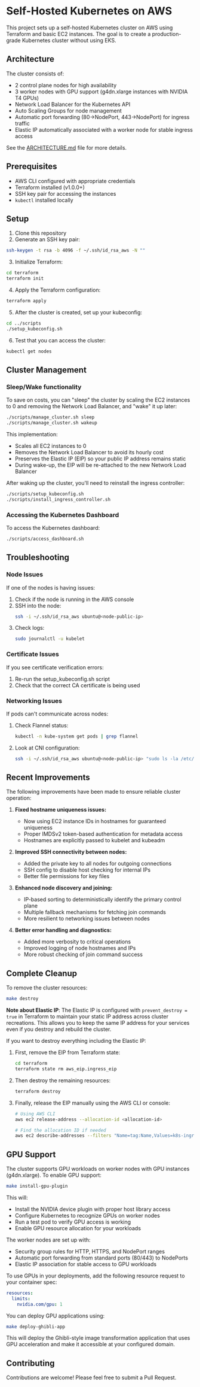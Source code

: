 # Self-Hosted Kubernetes on AWS

This project sets up a self-hosted Kubernetes cluster on AWS using Terraform and basic EC2 instances. The goal is to create a production-grade Kubernetes cluster without using EKS.

## Architecture

The cluster consists of:
- 2 control plane nodes for high availability
- 3 worker nodes with GPU support (g4dn.xlarge instances with NVIDIA T4 GPUs)
- Network Load Balancer for the Kubernetes API
- Auto Scaling Groups for node management
- Automatic port forwarding (80→NodePort, 443→NodePort) for ingress traffic
- Elastic IP automatically associated with a worker node for stable ingress access

See the [ARCHITECTURE.md](ARCHITECTURE.md) file for more details.

## Prerequisites

- AWS CLI configured with appropriate credentials
- Terraform installed (v1.0.0+)
- SSH key pair for accessing the instances
- `kubectl` installed locally

## Setup

1. Clone this repository
2. Generate an SSH key pair:
```bash
ssh-keygen -t rsa -b 4096 -f ~/.ssh/id_rsa_aws -N ""
```

3. Initialize Terraform:
```bash
cd terraform
terraform init
```

4. Apply the Terraform configuration:
```bash
terraform apply
```

5. After the cluster is created, set up your kubeconfig:
```bash
cd ../scripts
./setup_kubeconfig.sh
```

6. Test that you can access the cluster:
```bash
kubectl get nodes
```

## Cluster Management

### Sleep/Wake functionality

To save on costs, you can "sleep" the cluster by scaling the EC2 instances to 0 and removing the Network Load Balancer, and "wake" it up later:

```bash
./scripts/manage_cluster.sh sleep
./scripts/manage_cluster.sh wakeup
```

This implementation:
- Scales all EC2 instances to 0
- Removes the Network Load Balancer to avoid its hourly cost
- Preserves the Elastic IP (EIP) so your public IP address remains static
- During wake-up, the EIP will be re-attached to the new Network Load Balancer

After waking up the cluster, you'll need to reinstall the ingress controller:
```bash
./scripts/setup_kubeconfig.sh
./scripts/install_ingress_controller.sh
```

### Accessing the Kubernetes Dashboard

To access the Kubernetes dashboard:

```bash
./scripts/access_dashboard.sh
```

## Troubleshooting

### Node Issues

If one of the nodes is having issues:

1. Check if the node is running in the AWS console
2. SSH into the node:
   ```bash
   ssh -i ~/.ssh/id_rsa_aws ubuntu@<node-public-ip>
   ```
3. Check logs:
   ```bash
   sudo journalctl -u kubelet
   ```

### Certificate Issues

If you see certificate verification errors:
   
1. Re-run the setup_kubeconfig.sh script
2. Check that the correct CA certificate is being used

### Networking Issues

If pods can't communicate across nodes:

1. Check Flannel status:
   ```bash
   kubectl -n kube-system get pods | grep flannel
   ```
2. Look at CNI configuration:
   ```bash
   ssh -i ~/.ssh/id_rsa_aws ubuntu@<node-public-ip> "sudo ls -la /etc/cni/net.d/"
   ```

## Recent Improvements

The following improvements have been made to ensure reliable cluster operation:

1. **Fixed hostname uniqueness issues:**
   - Now using EC2 instance IDs in hostnames for guaranteed uniqueness
   - Proper IMDSv2 token-based authentication for metadata access
   - Hostnames are explicitly passed to kubelet and kubeadm

2. **Improved SSH connectivity between nodes:**
   - Added the private key to all nodes for outgoing connections
   - SSH config to disable host checking for internal IPs
   - Better file permissions for key files

3. **Enhanced node discovery and joining:**
   - IP-based sorting to deterministically identify the primary control plane 
   - Multiple fallback mechanisms for fetching join commands
   - More resilient to networking issues between nodes

4. **Better error handling and diagnostics:**
   - Added more verbosity to critical operations
   - Improved logging of node hostnames and IPs
   - More robust checking of join command success

## Complete Cleanup

To remove the cluster resources:

```bash
make destroy
```

**Note about Elastic IP**: The Elastic IP is configured with `prevent_destroy = true` in Terraform to maintain your static IP address across cluster recreations. This allows you to keep the same IP address for your services even if you destroy and rebuild the cluster.

If you want to destroy everything including the Elastic IP:

1. First, remove the EIP from Terraform state:
   ```bash
   cd terraform
   terraform state rm aws_eip.ingress_eip
   ```

2. Then destroy the remaining resources:
   ```bash
   terraform destroy
   ```

3. Finally, release the EIP manually using the AWS CLI or console:
   ```bash
   # Using AWS CLI
   aws ec2 release-address --allocation-id <allocation-id>
   
   # Find the allocation ID if needed
   aws ec2 describe-addresses --filters "Name=tag:Name,Values=k8s-ingress-eip"
   ```

## GPU Support

The cluster supports GPU workloads on worker nodes with GPU instances (g4dn.xlarge). To enable GPU support:

```bash
make install-gpu-plugin
```

This will:
- Install the NVIDIA device plugin with proper host library access
- Configure Kubernetes to recognize GPUs on worker nodes
- Run a test pod to verify GPU access is working
- Enable GPU resource allocation for your workloads

The worker nodes are set up with:
- Security group rules for HTTP, HTTPS, and NodePort ranges
- Automatic port forwarding from standard ports (80/443) to NodePorts
- Elastic IP association for stable access to GPU workloads

To use GPUs in your deployments, add the following resource request to your container spec:

```yaml
resources:
  limits:
    nvidia.com/gpu: 1
```

You can deploy GPU applications using:

```bash
make deploy-ghibli-app
```

This will deploy the Ghibli-style image transformation application that uses GPU acceleration and make it accessible at your configured domain.

## Contributing

Contributions are welcome! Please feel free to submit a Pull Request.